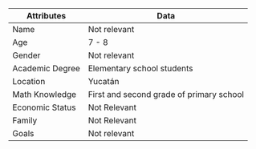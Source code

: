 |      Attributes      |                                    Data                              |
|----------------------|----------------------------------------------------------------------|
| Name                 |                                Not relevant                          |
| Age                  |                                   7 - 8                              |
| Gender               |                                Not relevant                          |
| Academic Degree      |                          Elementary school students                  |
| Location             |                                  Yucatán                             |
| Math Knowledge       |                  First and second grade of primary school            |
| Economic Status      |                                Not Relevant                          |
| Family               |                                Not Relevant                          |
| Goals                |                                Not relevant                          |
